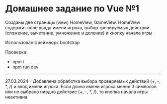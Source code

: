 <h1>Домашнее задание по Vue №1</h1>
<p>Созданы две страницы (view) HomeView, GameView. HomeView содержит поле ввода имени игрока, выбор тренируемых действий (сложение, вычетание, умножение и деление) и кнопку начала игры</p>
<p>Использован фреймворк bootstrap</p>
<p>Проверка:<ul><li>npm i</li>
<li>npm run dev</li></ul></p>
<hr>
<p>27.03.2024 - Добавлена обработка выбора проверяемых действий (+, -, *, /) и ввод имени игрока. Если длина имени игрока менее 3 символов или не выбрано ниодно действие (+, -, *, /), то кнопка начала игры неактивна</p>
